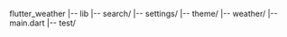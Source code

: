 flutter_weather
|-- lib
    |-- search/
    |-- settings/
    |-- theme/
    |-- weather/
    |-- main.dart
|-- test/